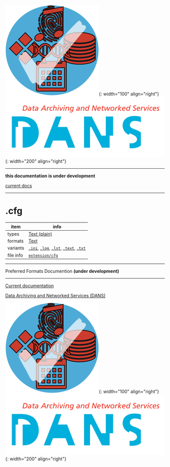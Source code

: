 ![img](../images/formats.png){: width="100" align="right"}
![img](../images/DANS.png){: width="200" align="right"}

---

**this documentation is under development**

[current docs]({{preferredFormats}})

---



# .cfg

item | info
--- | ---
types | [Text (plain)](../dataTypes/textPlain.md)
formats | [Text](../fileFormats/text.md)
variants | [`.ini`](../extensions/ini.md), [`.log`](../extensions/log.md), [`.lst`](../extensions/lst.md), [`.text`](../extensions/text.md), [`.txt`](../extensions/txt.md)
file info | [`extension/cfg`]({{fileinfo}}/cfg)




---

Preferred Formats Documention **(under development)**

---

[Current documentation]({{preferredFormats}})

[Data Archiving and Networked Services (DANS)]({{dans}})

![img](../images/formats.png){: width="100" align="right"}
![img](../images/DANS.png){: width="200" align="right"}
